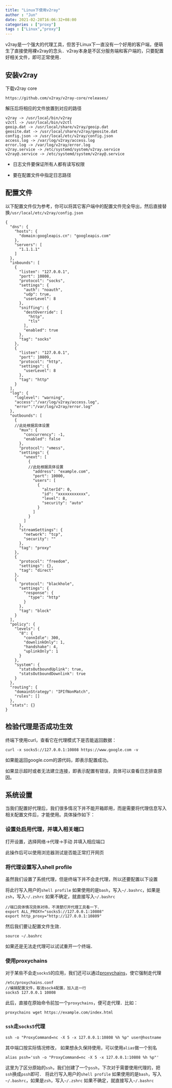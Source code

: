 ```yaml
---
title: "Linux下使用v2ray"
author : "Jun"
date: 2021-02-28T16:06:32+08:00
categories : ["proxy"]
tags : ["Linux","proxy"]
---
```


v2ray是一个强大的代理工具，但苦于Linux下一直没有一个好用的客户端，便萌生了直接使用裸v2ray的念头．v2ray本身是不区分服务端和客户端的，只要配置好相关文件，即可正常使用．


## 安装v2ray

下载v2ray core

```
https://github.com/v2ray/v2ray-core/releases/
```

解压后将相应的文件放置到对应的路径

```
v2ray -> /usr/local/bin/v2ray
v2ctl -> /usr/local/bin/v2ctl
geoip.dat -> /usr/local/share/v2ray/geoip.dat
geosite.dat -> /usr/local/share/v2ray/geosite.dat
config.json -> /usr/local/etc/v2ray/config.json
access.log -> /var/log/v2ray/access.log
error.log -> /var/log/v2ray/error.log
v2ray.service -> /etc/systemd/system/v2ray.service
v2ray@.service -> /etc/systemd/system/v2ray@.service

```

- 日志文件要保证所有人都有读写权限

- 要在配置文件中指定日志路径



## 配置文件
以下配置文件仅为参考，你可以将其它客户端中的配置文件完全导出，然后直接替换`/usr/local/etc/v2ray/config.json`

```
{
  "dns": {
    "hosts": {
      "domain:googleapis.cn": "googleapis.com"
    },
    "servers": [
      "1.1.1.1"
    ]
  },
  "inbounds": [
    {
      "listen": "127.0.0.1",
      "port": 10808,
      "protocol": "socks",
      "settings": {
        "auth": "noauth",
        "udp": true,
        "userLevel": 8
      },
      "sniffing": {
        "destOverride": [
          "http",
          "tls"
        ],
        "enabled": true
      },
      "tag": "socks"
    },
    {
      "listen": "127.0.0.1",
      "port": 10809,
      "protocol": "http",
      "settings": {
        "userLevel": 8
      },
      "tag": "http"
    }
  ],
  "log": {
    "loglevel": "warning",
    "access":"/var/log/v2ray/access.log",
    "error":"/var/log/v2ray/error.log"
  },
  "outbounds": [
    {
    //此处根据具体设置
      "mux": {
        "concurrency": -1,
        "enabled": false
      },
      "protocol": "vmess",
      "settings": {
        "vnext": [
          {
          //此处根据具体设置
            "address": "example.com",
            "port": 10000,
            "users": [
              {
                "alterId": 0,
                "id": "xxxxxxxxxxxx",
                "level": 8,
                "security": "auto"
              }
            ]
          }
        ]
      },
      "streamSettings": {
        "network": "tcp",
        "security": ""
      },
      "tag": "proxy"
    },
    {
      "protocol": "freedom",
      "settings": {},
      "tag": "direct"
    },
    {
      "protocol": "blackhole",
      "settings": {
        "response": {
          "type": "http"
        }
      },
      "tag": "block"
    }
  ],
  "policy": {
    "levels": {
      "8": {
        "connIdle": 300,
        "downlinkOnly": 1,
        "handshake": 4,
        "uplinkOnly": 1
      }
    },
    "system": {
      "statsOutboundUplink": true,
      "statsOutboundDownlink": true
    }
  },
  "routing": {
    "domainStrategy": "IPIfNonMatch",
    "rules": []
  },
  "stats": {}
}
```

## 检验代理是否成功生效

终端下使用curl，查看它在代理模式下是否能返回数据：
```
curl -x socks5://127.0.0.1:10808 https://www.google.com -v
```
如果能返回google.com的源代码，即表示配置成功。

如果显示超时或者无法建立连接，即表示配置有错误，具体可以查看日志排查原因。
## 系统设置

当我们配置好代理后，我们很多情况下并不能开箱即用，而是需要将代理信息写入相关配置文件后，才能使用。具体操作如下：

### 设置处启用代理，并填入相关端口

打开设置，选择网络->代理->手动 并填入相应端口

此操作后可以使用浏览器测试是否能正常打开网页


### 将代理设置写入shell profile

虽然我们设置了系统代理，但是终端下并不会走代理，所以还要配置以下设置

将此行写入用户的`shell profile`
如果使用的是`bash`，写入`~/.bashrc`，如果是`zsh`，写入`~/.zshrc`
如果不确定，就直接写入`~/.bashrc`
  ```
  //端口具体情况具体对待，不清楚打开代理工具看一下．
  export ALL_PROXY="socks5://127.0.0.1:10808" 
  export http_proxy="http://127.0.0.1:10809"
  ```
然后我们要让配置文件生效．

```
source ~/.bashrc
```
如果还是无法走代理可以试试重开一个终端．

### 使用proxychains

对于某些不会走`socks5`的应用，我们还可以通过[proxychains](https://github.com/haad/proxychains)，使它强制走代理

  ```
  /etc/proxychains.conf
  //编辑配置文件，取消sock4配置，加入这一行
  socks5 127.0.0.1 10808
  ```
此后，直接在原始命令前加一个`proxychains`，便可走代理．比如：
```
proxychains wget https://example.com/index.html
```
  
### `ssh`走`socks5`代理

```
ssh -o "ProxyCommand=nc -X 5 -x 127.0.0.1:10808 %h %p" user@hostname
```
其中端口按实际情况修改，
如果想永久保持使用，可以使用`alias`做一个别名

```
alias pssh='ssh -o "ProxyCommand=nc -X 5 -x 127.0.0.1:10808 %h %p"'
```
这里为了区分原始的`ssh`，我们创建了一个`pssh`，下次对于需要使用代理的，把`ssh`换成`pssh`即可．
将此行写入用户的`shell profile`
如果使用的是`bash`，写入`~/.bashrc`，如果是`zsh`，写入`~/.zshrc`
如果不确定，就直接写入`~/.bashrc`
